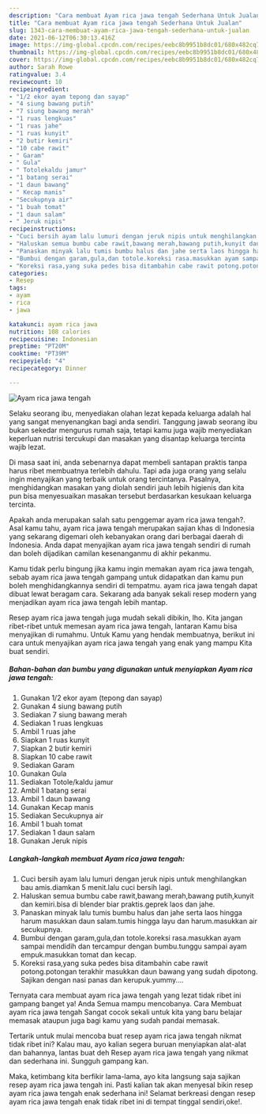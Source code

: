 ```yaml
---
description: "Cara membuat Ayam rica jawa tengah Sederhana Untuk Jualan"
title: "Cara membuat Ayam rica jawa tengah Sederhana Untuk Jualan"
slug: 1343-cara-membuat-ayam-rica-jawa-tengah-sederhana-untuk-jualan
date: 2021-06-12T06:30:13.416Z
image: https://img-global.cpcdn.com/recipes/eebc8b9951b8dc01/680x482cq70/ayam-rica-jawa-tengah-foto-resep-utama.jpg
thumbnail: https://img-global.cpcdn.com/recipes/eebc8b9951b8dc01/680x482cq70/ayam-rica-jawa-tengah-foto-resep-utama.jpg
cover: https://img-global.cpcdn.com/recipes/eebc8b9951b8dc01/680x482cq70/ayam-rica-jawa-tengah-foto-resep-utama.jpg
author: Sarah Rowe
ratingvalue: 3.4
reviewcount: 10
recipeingredient:
- "1/2 ekor ayam tepong dan sayap"
- "4 siung bawang putih"
- "7 siung bawang merah"
- "1 ruas lengkuas"
- "1 ruas jahe"
- "1 ruas kunyit"
- "2 butir kemiri"
- "10 cabe rawit"
- " Garam"
- " Gula"
- " Totolekaldu jamur"
- "1 batang serai"
- "1 daun bawang"
- " Kecap manis"
- "Secukupnya air"
- "1 buah tomat"
- "1 daun salam"
- " Jeruk nipis"
recipeinstructions:
- "Cuci bersih ayam lalu lumuri dengan jeruk nipis untuk menghilangkan bau amis.diamkan 5 menit.lalu cuci bersih lagi."
- "Haluskan semua bumbu cabe rawit,bawang merah,bawang putih,kunyit dan kemiri.bisa di blender biar praktis.geprek laos dan jahe."
- "Panaskan minyak lalu tumis bumbu halus dan jahe serta laos hingga harum masukkan daun salam.tumis hingga layu dan harum.masukkan air secukupnya."
- "Bumbui dengan garam,gula,dan totole.koreksi rasa.masukkan ayam sampai mendidih dan tercampur dengan bumbu.tunggu sampai ayam empuk.masukkan tomat dan kecap."
- "Koreksi rasa,yang suka pedes bisa ditambahin cabe rawit potong.potongan terakhir masukkan daun bawang yang sudah dipotong. Sajikan dengan nasi panas dan kerupuk.yummy...."
categories:
- Resep
tags:
- ayam
- rica
- jawa

katakunci: ayam rica jawa 
nutrition: 108 calories
recipecuisine: Indonesian
preptime: "PT20M"
cooktime: "PT39M"
recipeyield: "4"
recipecategory: Dinner

---
```



![Ayam rica jawa tengah](https://img-global.cpcdn.com/recipes/eebc8b9951b8dc01/680x482cq70/ayam-rica-jawa-tengah-foto-resep-utama.jpg)

Selaku seorang ibu, menyediakan olahan lezat kepada keluarga adalah hal yang sangat menyenangkan bagi anda sendiri. Tanggung jawab seorang ibu bukan sekedar mengurus rumah saja, tetapi kamu juga wajib menyediakan keperluan nutrisi tercukupi dan masakan yang disantap keluarga tercinta wajib lezat.

Di masa  saat ini, anda sebenarnya dapat membeli santapan praktis tanpa harus ribet membuatnya terlebih dahulu. Tapi ada juga orang yang selalu ingin menyajikan yang terbaik untuk orang tercintanya. Pasalnya, menghidangkan masakan yang diolah sendiri jauh lebih higienis dan kita pun bisa menyesuaikan masakan tersebut berdasarkan kesukaan keluarga tercinta. 



Apakah anda merupakan salah satu penggemar ayam rica jawa tengah?. Asal kamu tahu, ayam rica jawa tengah merupakan sajian khas di Indonesia yang sekarang digemari oleh kebanyakan orang dari berbagai daerah di Indonesia. Anda dapat menyajikan ayam rica jawa tengah sendiri di rumah dan boleh dijadikan camilan kesenanganmu di akhir pekanmu.

Kamu tidak perlu bingung jika kamu ingin memakan ayam rica jawa tengah, sebab ayam rica jawa tengah gampang untuk didapatkan dan kamu pun boleh menghidangkannya sendiri di tempatmu. ayam rica jawa tengah dapat dibuat lewat beragam cara. Sekarang ada banyak sekali resep modern yang menjadikan ayam rica jawa tengah lebih mantap.

Resep ayam rica jawa tengah juga mudah sekali dibikin, lho. Kita jangan ribet-ribet untuk memesan ayam rica jawa tengah, lantaran Kamu bisa menyajikan di rumahmu. Untuk Kamu yang hendak membuatnya, berikut ini cara untuk menyajikan ayam rica jawa tengah yang enak yang mampu Kita buat sendiri.

<!--inarticleads1-->

##### Bahan-bahan dan bumbu yang digunakan untuk menyiapkan Ayam rica jawa tengah:

1. Gunakan 1/2 ekor ayam (tepong dan sayap)
1. Gunakan 4 siung bawang putih
1. Sediakan 7 siung bawang merah
1. Sediakan 1 ruas lengkuas
1. Ambil 1 ruas jahe
1. Siapkan 1 ruas kunyit
1. Siapkan 2 butir kemiri
1. Siapkan 10 cabe rawit
1. Sediakan  Garam
1. Gunakan  Gula
1. Sediakan  Totole/kaldu jamur
1. Ambil 1 batang serai
1. Ambil 1 daun bawang
1. Gunakan  Kecap manis
1. Sediakan Secukupnya air
1. Ambil 1 buah tomat
1. Sediakan 1 daun salam
1. Gunakan  Jeruk nipis




<!--inarticleads2-->

##### Langkah-langkah membuat Ayam rica jawa tengah:

1. Cuci bersih ayam lalu lumuri dengan jeruk nipis untuk menghilangkan bau amis.diamkan 5 menit.lalu cuci bersih lagi.
1. Haluskan semua bumbu cabe rawit,bawang merah,bawang putih,kunyit dan kemiri.bisa di blender biar praktis.geprek laos dan jahe.
1. Panaskan minyak lalu tumis bumbu halus dan jahe serta laos hingga harum masukkan daun salam.tumis hingga layu dan harum.masukkan air secukupnya.
1. Bumbui dengan garam,gula,dan totole.koreksi rasa.masukkan ayam sampai mendidih dan tercampur dengan bumbu.tunggu sampai ayam empuk.masukkan tomat dan kecap.
1. Koreksi rasa,yang suka pedes bisa ditambahin cabe rawit potong.potongan terakhir masukkan daun bawang yang sudah dipotong. Sajikan dengan nasi panas dan kerupuk.yummy....




Ternyata cara membuat ayam rica jawa tengah yang lezat tidak ribet ini gampang banget ya! Anda Semua mampu mencobanya. Cara Membuat ayam rica jawa tengah Sangat cocok sekali untuk kita yang baru belajar memasak ataupun juga bagi kamu yang sudah pandai memasak.

Tertarik untuk mulai mencoba buat resep ayam rica jawa tengah nikmat tidak ribet ini? Kalau mau, ayo kalian segera buruan menyiapkan alat-alat dan bahannya, lantas buat deh Resep ayam rica jawa tengah yang nikmat dan sederhana ini. Sungguh gampang kan. 

Maka, ketimbang kita berfikir lama-lama, ayo kita langsung saja sajikan resep ayam rica jawa tengah ini. Pasti kalian tak akan menyesal bikin resep ayam rica jawa tengah enak sederhana ini! Selamat berkreasi dengan resep ayam rica jawa tengah enak tidak ribet ini di tempat tinggal sendiri,oke!.


